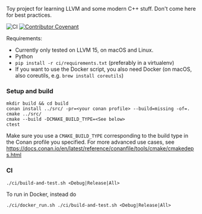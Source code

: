 Toy project for learning LLVM and some modern C++ stuff. Don't come here for best practices.

![CI](https://github.com/knatten/DumbLang/actions/workflows/ci.yml/badge.svg)
[![Contributor Covenant](https://img.shields.io/badge/Contributor%20Covenant-2.1-4baaaa.svg)](code_of_conduct.md)



Requirements:
- Currently only tested on LLVM 15, on macOS and Linux.
- Python
- `pip install -r ci/requirements.txt` (preferably in a virtualenv)
- If you want to use the Docker script, you also need Docker (on macOS, also coreutils, e.g. `brew install coreutils`)

### Setup and build

```
mkdir build && cd build
conan install ../src/ -pr=<your conan profile> --build=missing -of=.
cmake ../src/
cmake --build -DCMAKE_BUILD_TYPE=<See below>
ctest
```

Make sure you use a `CMAKE_BUILD_TYPE` corresponding to the build type in the Conan profile you specified. For more
advanced use cases, see https://docs.conan.io/en/latest/reference/conanfile/tools/cmake/cmakedeps.html

### CI
```
./ci/build-and-test.sh <Debug|Release|All>
```

To run in Docker, instead do
```
./ci/docker_run.sh ./ci/build-and-test.sh <Debug|Release|All>
```
